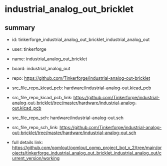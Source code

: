 # industrial_analog_out_bricklet
 
## summary 
* id: tinkerforge_industrial_analog_out_bricklet_industrial_analog_out
* user: tinkerforge
* name: industrial_analog_out_bricklet
* board: industrial_analog_out
* repo: https://github.com/Tinkerforge/industrial-analog-out-bricklet
* src_file_repo_kicad_pcb: hardware/industrial-analog-out.kicad_pcb
* src_file_repo_kicad_pcb_link: https://github.com/Tinkerforge/industrial-analog-out-bricklet/tree/master/hardware/industrial-analog-out.kicad_pcb


* src_file_repo_sch: hardware/industrial-analog-out.sch
* src_file_repo_sch_link: https://github.com/Tinkerforge/industrial-analog-out-bricklet/tree/master/hardware/industrial-analog-out.sch
* full details link: https://github.com/oomlout/oomlout_oomp_project_bot_v_2/tree/main/projects/tinkerforge_industrial_analog_out_bricklet_industrial_analog_out/current_version/working  







